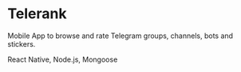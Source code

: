 # Telerank
Mobile App to browse and rate Telegram groups, channels, bots and stickers.

React Native, Node.js, Mongoose
